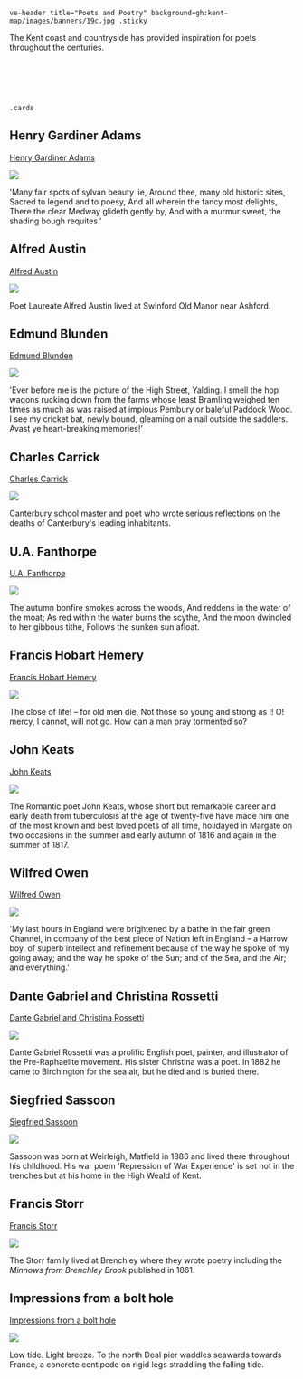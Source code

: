 `ve-header title="Poets and Poetry" background=gh:kent-map/images/banners/19c.jpg .sticky`

The Kent coast and countryside has provided inspiration for poets throughout the centuries.

# &nbsp; 
`.cards`

## Henry Gardiner Adams

[Henry Gardiner Adams](/19c/19c-gardiner-adams-biography)

![](https://raw.githubusercontent.com/kent-map/images/main/thumbnails/placesad_Canterbury_in_the_19th_century.jpg)

'Many fair spots of sylvan beauty lie, Around thee, many old historic sites, Sacred to legend and to poesy, And all wherein the fancy most delights, There the clear Medway glideth gently by, And with a murmur sweet, the shading bough requites.'

## Alfred Austin

[Alfred Austin](/19c/19c-austin-biography)

![](https://raw.githubusercontent.com/kent-map/images/main/thumbnails/poetry_Alfred_Austin.jpg)

Poet Laureate Alfred Austin lived at Swinford Old Manor near Ashford.

## Edmund Blunden

[Edmund Blunden](/20c/20c-blunden-biography)

![](https://raw.githubusercontent.com/kent-map/images/main/thumbnails/the_garden_of_england1.jpg)

'Ever before me is the picture of the High Street, Yalding. I smell the hop wagons rucking down from the farms whose least Bramling weighed ten times as much as was raised at impious Pembury or baleful Paddock Wood. I see my cricket bat, newly bound, gleaming on a nail outside the saddlers. Avast ye heart-breaking memories!'

## Charles Carrick

[Charles Carrick](/19c/19c-carrick-biography)

![](https://raw.githubusercontent.com/kent-map/images/main/thumbnails/poetry_Charles_Carrick.jpg)

Canterbury school master and poet who wrote serious reflections on the deaths of Canterbury's leading inhabitants.

## U.A. Fanthorpe

[U.A. Fanthorpe](/20c/20c-fanthorpe-biography)

![](https://raw.githubusercontent.com/kent-map/images/main/thumbnails/poetry_U_A_Fanthorpe.jpg)

The autumn bonfire smokes across the woods, And reddens in the water of the moat; As red within the water burns the scythe, And the moon dwindled to her gibbous tithe, Follows the sunken sun afloat.

## Francis Hobart Hemery

[Francis Hobart Hemery](/19c/19c-hemery-biography)

![](https://raw.githubusercontent.com/kent-map/images/main/thumbnails/poetry_Francis_Hobart_Hemery.jpg)

The close of life! – for old men die, Not those so young and strong as I! O! mercy, I cannot, will not go. How can a man pray tormented so?

## John Keats

[John Keats](/19c/19c-keats-margate)

![](https://raw.githubusercontent.com/kent-map/images/main/thumbnails/poetry_John_Keats.jpg)

The Romantic poet John Keats, whose short but remarkable career and early death from tuberculosis at the age of twenty-five have made him one of the most known and best loved poets of all time, holidayed in Margate on two occasions in the summer and early autumn of 1816 and again in the summer of 1817.

## Wilfred Owen

[Wilfred Owen](/20c/20c-owen-biography)

![](https://raw.githubusercontent.com/kent-map/images/main/thumbnails/poetry_Wilfred_Owen.jpg)

'My last hours in England were brightened by a bathe in the fair green Channel, in company of the best piece of Nation left in England – a Harrow boy, of superb intellect and refinement because of the way he spoke of my going away; and the way he spoke of the Sun; and of the Sea, and the Air; and everything.'

## Dante Gabriel and Christina Rossetti

[Dante Gabriel and Christina Rossetti](/19c/19c-rossetti-biography)

![](https://raw.githubusercontent.com/kent-map/images/main/thumbnails/poetry_Dante_Gabriel_and_Christina_Rossetti.jpg)

Dante Gabriel Rossetti was a prolific English poet, painter, and illustrator of the Pre-Raphaelite movement. His sister Christina was a poet. In 1882 he came to Birchington for the sea air, but he died and is buried there.

## Siegfried Sassoon

[Siegfried Sassoon](/20c/20c-sassoon-biography)

![](https://raw.githubusercontent.com/kent-map/images/main/thumbnails/poetry_Siegfried_Sassoon.jpg)

Sassoon was born at Weirleigh, Matfield in 1886 and lived there throughout his childhood. His war poem 'Repression of War Experience' is set not in the trenches but at his home in the High Weald of Kent.

## Francis Storr

[Francis Storr](/19c/19c-storr-biography)

![](https://raw.githubusercontent.com/kent-map/images/main/thumbnails/poetry_Francis_Storr.jpg)

The Storr family lived at Brenchley where they wrote poetry including the _Minnows from Brenchley Brook_ published in 1861.

## Impressions from a bolt hole

[Impressions from a bolt hole](/21c/21c-impressions-hirst)

![](https://raw.githubusercontent.com/kent-map/images/main/thumbnails/poetry_Impressions_from_a_bolt_hole.jpg)

Low tide. Light breeze. To the north Deal pier waddles seawards towards France, a concrete centipede on rigid legs straddling the falling tide.

